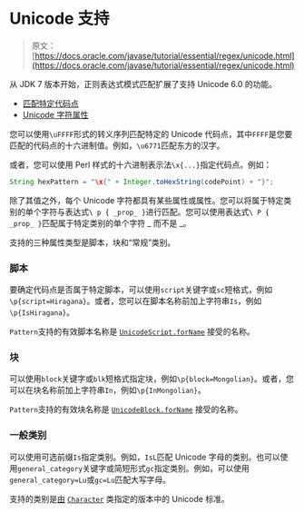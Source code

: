 # Unicode 支持

> 原文： [https://docs.oracle.com/javase/tutorial/essential/regex/unicode.html](https://docs.oracle.com/javase/tutorial/essential/regex/unicode.html)

从 JDK 7 版本开始，正则表达式模式匹配扩展了支持 Unicode 6.0 的功能。

*   [匹配特定代码点](#matchingSpecific)
*   [Unicode 字符属性](#properties)

您可以使用`\uFFFF`形式的转义序列匹配特定的 Unicode 代码点，其中`FFFF`是您要匹配的代码点的十六进制值。例如，`\u6771`匹配东方的汉字。

或者，您可以使用 Perl 样式的十六进制表示法`\x{...}`指定代码点。例如：

```java
String hexPattern = "\x{" + Integer.toHexString(codePoint) + "}";

```

除了其值之外，每个 Unicode 字符都具有某些属性或属性。您可以将属于特定类别的单个字符与表达式`\ p { _prop_ }`进行匹配。您可以使用表达式`\ P { _prop_ }`匹配属于特定类别的单个字符 _ 而不是 _。

支持的三种属性类型是脚本，块和“常规”类别。

### 脚本

要确定代码点是否属于特定脚本，可以使用`script`关键字或`sc`短格式，例如`\p{script=Hiragana}`。或者，您可以在脚本名称前加上字符串`Is`，例如`\p{IsHiragana}`。

`Pattern`支持的有效脚本名称是 [`UnicodeScript.forName`](https://docs.oracle.com/javase/8/docs/api/java/lang/Character.UnicodeScript.html#forName-java.lang.String-) 接受的名称。

### 块

可以使用`block`关键字或`blk`短格式指定块，例如`\p{block=Mongolian}`。或者，您可以在块名称前加上字符串`In`，例如`\p{InMongolian}`。

`Pattern`支持的有效块名称是 [`UnicodeBlock.forName`](https://docs.oracle.com/javase/8/docs/api/java/lang/Character.UnicodeBlock.html#forName-java.lang.String-) 接受的名称。

### 一般类别

可以使用可选前缀`Is`指定类别。例如，`IsL`匹配 Unicode 字母的类别。也可以使用`general_category`关键字或简短形式`gc`指定类别。例如，可以使用`general_category=Lu`或`gc=Lu`匹配大写字母。

支持的类别是[由](https://docs.oracle.com/javase/8/docs/api/java/lang/Character.html) [`Character`](https://docs.oracle.com/javase/8/docs/api/java/lang/Character.html) 类指定的版本中的 Unicode 标准。